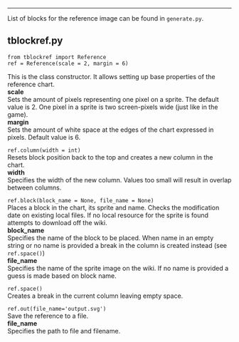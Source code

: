 ***
List of blocks for the reference image can be found in `generate.py`.

tblockref.py
-------
```
from tblockref import Reference
ref = Reference(scale = 2, margin = 6)
```
This is the class constructor. It allows setting up base properties of the reference chart.      
**scale**     
Sets the amount of pixels representing one pixel on a sprite.
The default value is 2. One pixel in a sprite is two screen-pixels wide (just like in the game).     
**margin**     
Sets the amount of white space at the edges of the chart expressed in pixels.
Default value is 6.

`ref.column(width = int)`     
Resets block position back to the top and creates a new column in the chart.     
**width**     
Specifies the width of the new column. Values too small will result in overlap between columns.

`ref.block(block_name = None, file_name = None)`     
Places a block in the chart, its sprite and name. Checks the modification date on existing local files. If no local resource for the sprite is found attempts to download off the wiki.     
**block_name**     
Specifies the name of the block to be placed. When name in an empty string or no name is provided a break in the column is created instead (see `ref.space()`)     
**file_name**     
Specifies the name of the sprite image on the wiki. If no name is provided a guess is made based on block name.

`ref.space()`     
Creates a break in the current column leaving empty space.

`ref.out(file_name='output.svg')`     
Save the reference to a file.     
**file_name**     
Specifies the path to file and filename.
